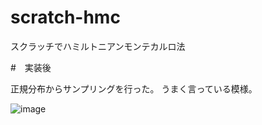 # scratch-hmc
スクラッチでハミルトニアンモンテカルロ法

#　実装後

正規分布からサンプリングを行った。
うまく言っている模様。

![image](https://user-images.githubusercontent.com/29496312/57977588-c2691500-7a36-11e9-8a05-034a38482ac2.png)